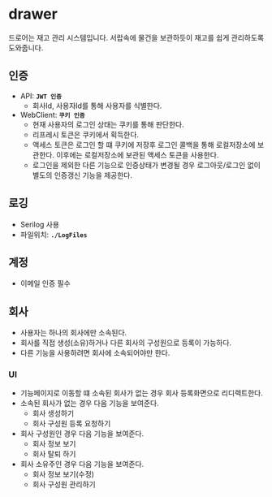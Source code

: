 # drawer
드로어는 재고 관리 시스템입니다. 서랍속에 물건을 보관하듯이 재고를 쉽게 관리하도록 도와줍니다.

## 인증
- API: **`JWT 인증`**
    - 회사Id, 사용자Id를 통해 사용자를 식별한다.
- WebClient: **`쿠키 인증`**
    - 현재 사용자의 로그인 상태는 쿠키를 통해 판단한다.
    - 리프레시 토큰은 쿠키에서 획득한다.
    - 액세스 토큰은 로그인 할 떄 쿠키에 저장후 로그인 콜백을 통해 로컬저장소에 보관한다. 이후에는 로컬저장소에 보관된 액세스 토큰을 사용한다.
    - 로그인을 제외한 다른 기능으로 인증상태가 변경될 경우 로그아웃/로그인 없이 별도의 인증갱신 기능을 제공한다.
    

## 로깅
- Serilog 사용
- 파일위치:  **`./LogFiles`**

## 계정
- 이메일 인증 필수

## 회사
- 사용자는 하나의 회사에만 소속된다.
- 회사를 직접 생성(소유)하거나 다른 회사의 구성원으로 등록이 가능하다.
- 다른 기능을 사용하려면 회사에 소속되어야만 한다.

### UI
- 기능페이지로 이동할 떄 소속된 회사가 없는 경우 회사 등록화면으로 리디렉트한다.
- 소속된 회사가 없는 경우 다음 기능을 보여준다.
    - 회사 생성하기
    - 회사 구성원 등록 요청하기
- 회사 구성원인 경우 다음 기능을 보여준다.
    - 회사 정보 보기
    - 회사 탈퇴 하기
- 회사 소유주인 경우 다음 기능을 보여준다.
    - 회사 정보 보기(수정)
    - 회사 구성원 관리하기



